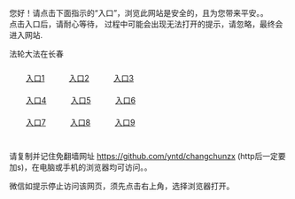 您好！请点击下面指示的“入口”，浏览此网站是安全的，且为您带来平安。。 <br/>
点击入口后，请耐心等待， 过程中可能会出现无法打开的提示，请忽略，最终会进入网站. </br>

法轮大法在长春<br/>
<div style="padding:10px"><a style="margin:20px" target="_blank" href="https://d280k2vwz6j31t.cloudfront.net/2Qpsp?gomswlgc" id="ccLink1" rel="nofollow">入口1</a> <a target="_blank" style="margin:20px" href="https://d32wyiyrcy3djq.cloudfront.net/2Qpsp?iaaeymf" id="ccLink2" rel="nofollow">入口2</a> <a style="margin:20px" target="_blank" href="https://d1q1lzzzdopj8q.cloudfront.net/2Qpsp?nvndhozj" id="ccLink3" rel="nofollow">入口3</a></div>

<div style="padding:10px" ><a style="margin:20px" target="_blank" href="https://d280k2vwz6j31t.cloudfront.net/2Qpsp?gomswlgc" id="ccLink4" rel="nofollow">入口4</a> <a style="margin:20px" href="https://d32wyiyrcy3djq.cloudfront.net/2Qpsp?iaaeymf" target="_blank" id="ccLink5" rel="nofollow">入口5</a> <a style="margin:20px" href="https://d1q1lzzzdopj8q.cloudfront.net/2Qpsp?nvndhozj" target="_blank" id="ccLink6" rel="nofollow">入口6</a></div>

<div style="padding:10px"><a style="margin:20px" target="_blank" href="https://d280k2vwz6j31t.cloudfront.net/2Qpsp?gomswlgc" id="ccLink7" rel="nofollow">入口7</a> <a style="margin:20px" href="https://d32wyiyrcy3djq.cloudfront.net/2Qpsp?iaaeymf" target="_blank" id="ccLink8" rel="nofollow">入口8</a> <a style="margin:20px" target="_blank" href="https://d1q1lzzzdopj8q.cloudfront.net/2Qpsp?nvndhozj" id="ccLink9" rel="nofollow">入口9</a></div>

<br/>



请复制并记住免翻墙网址 https://github.com/yntd/changchunzx (http后一定要加s)，在电脑或手机的浏览器均可访问。。<br/>

微信如提示停止访问该网页，须先点击右上角，选择浏览器打开。
